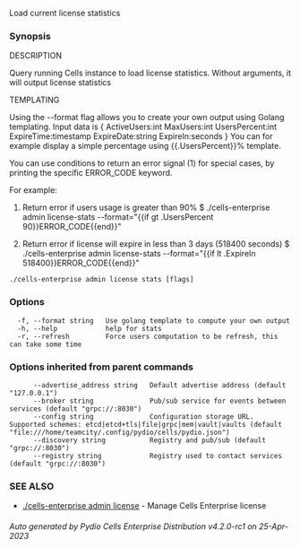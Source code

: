 Load current license statistics

### Synopsis


DESCRIPTION

  Query running Cells instance to load license statistics. Without arguments, it will output license statistics

TEMPLATING

  Using the --format flag allows you to create your own output using Golang templating. 
  Input data is 
  {
    ActiveUsers:int
    MaxUsers:int
    UsersPercent:int
    ExpireTime:timestamp
    ExpireDate:string
    ExpireIn:seconds
  }
  You can for example display a simple percentage using {{.UsersPercent}}% template.

  You can use conditions to return an error signal (1) for special cases, by printing the specific ERROR_CODE keyword.

  For example:

  1. Return error if users usage is greater than 90%
  $ ./cells-enterprise admin license-stats --format="{{if gt .UsersPercent 90}}ERROR_CODE{{end}}"

  2. Return error if license will expire in less than 3 days (518400 seconds)
  $ ./cells-enterprise admin license-stats --format="{{if lt .ExpireIn 518400}}ERROR_CODE{{end}}"
  



```
./cells-enterprise admin license stats [flags]
```

### Options

```
  -f, --format string   Use golang template to compute your own output
  -h, --help            help for stats
  -r, --refresh         Force users computation to be refresh, this can take some time
```

### Options inherited from parent commands

```
      --advertise_address string   Default advertise address (default "127.0.0.1")
      --broker string              Pub/sub service for events between services (default "grpc://:8030")
      --config string              Configuration storage URL. Supported schemes: etcd|etcd+tls|file|grpc|mem|vault|vaults (default "file:///home/teamcity/.config/pydio/cells/pydio.json")
      --discovery string           Registry and pub/sub (default "grpc://:8030")
      --registry string            Registry used to contact services (default "grpc://:8030")
```

### SEE ALSO

* [./cells-enterprise admin license](./cells-enterprise-admin-license)	 - Manage Cells Enterprise license

###### Auto generated by Pydio Cells Enterprise Distribution v4.2.0-rc1 on 25-Apr-2023
